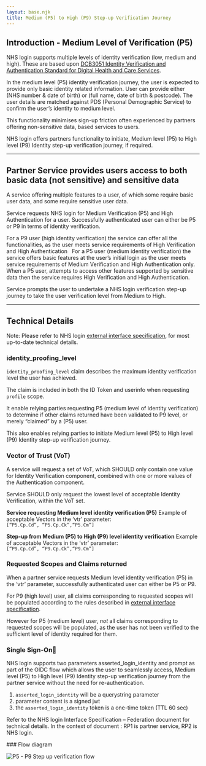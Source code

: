 ```yaml
---
layout: base.njk
title: Medium (P5) to High (P9) Step-up Verification Journey 
---
```


## Introduction - Medium Level of Verification (P5)

NHS login supports multiple levels of identity verification (low, medium and high).
These are based upon [DCB3051 Identity Verification and Authentication Standard for Digital Health and Care Services](http://digital.nhs.uk/isce/publication/dcb3051).

In the medium level (P5) identity verification journey, the user is expected to provide only basic identity related information. User can provide either (NHS number & date of birth) or (full name, date of birth & postcode). The user details are matched against PDS (Personal Demographic Service) to confirm the user’s identity to medium level. 

This functionality minimises sign-up friction often experienced by partners offering non-sensitive data, based services to users. 

NHS login offers partners functionality to initiate, Medium level (P5) to High level (P9) Identity step-up verification journey, if required.

---

## Partner Service provides users access to both basic data (not sensitive) and sensitive data

A service offering multiple features to a user, of which some require basic user data, and some require sensitive user data.

Service requests NHS login for Medium Verification (P5) and High Authentication for a user. Successfully authenticated user can  either be P5 or P9 in terms of identity verification. 

For a P9 user (high identity verification) the service can offer all the functionalities, as the user meets service requirements of High Verification and High Authentication 
 
For a P5 user (medium identity verification) the service offers basic features at the user’s initial login as the user meets service requirements of Medium Verification and High Authentication only. 
 
When a P5 user, attempts to access other features supported by sensitive data then the service requires High Verification and High Authentication.

Service prompts the user to undertake a NHS login verification step-up journey to take the user verification level from Medium to High.

---
## Technical Details 

Note: Please refer to NHS login [external interface specification](https://nhsconnect.github.io/nhslogin/interface-spec-doc/), for most up-to-date technical details.

### identity_proofing_level

`identity_proofing_level` claim describes the maximum identity verification level the user has achieved. 

The claim is included in both the ID Token and userinfo when requesting `profile` scope.

It enable relying parties requesting P5 (medium level of identity verification) to determine if other claims returned have been validated to P9 level, or merely “claimed” by a (P5) user. 

This also enables relying parties to initiate Medium level (P5) to High level (P9) Identity step-up verification journey. 

### Vector of Trust (VoT)

A service will request a set of VoT, which SHOULD only contain one value for Identity Verification component, combined with one or more values of the Authentication component.

Service SHOULD only request the lowest level of acceptable Identity Verification, within the VoT set.

**Service requesting Medium level identity verification (P5)**
Example of acceptable Vectors in the ‘vtr’ parameter:  
`[“P5.Cp.Cd”, “P5.Cp.Ck”,“P5.Cm”]`

**Step-up from Medium (P5) to High (P9) level  identity verification**
Example of acceptable Vectors in the ‘vtr’ parameter:  
`[“P9.Cp.Cd”, “P9.Cp.Ck”,“P9.Cm”]`

### Requested Scopes and Claims returned

When a partner service requests Medium level identity verification (P5) in the ‘vtr’ parameter, successfully authenticated user can either be P5 or P9. 

For P9 (high level) user, all claims corresponding to requested scopes will be populated according to the rules described in [external interface specification](https://nhsconnect.github.io/nhslogin/interface-spec-doc/). 

However for P5 (medium level) user, *not* all claims corresponding to requested scopes will be populated, as the user has not been verified to the sufficient level of identity required for them.

### Single Sign-On

NHS login supports two parameters asserted_login_identity and prompt as part of the OIDC flow which allows the user to seamlessly access, Medium level (P5) to High level (P9) Identity step-up verification journey from the partner service without the need for re-authentication. 

1. `asserted_login_identity` will be a querystring parameter 
2. parameter content is a signed jwt
3. the `asserted_login_identity` token is a one-time token (TTL 60 sec)

Refer to the NHS login Interface Specification – Federation document for technical details. In the context of document : RP1 is partner service, RP2 is NHS login.

### Flow diagram

![P5 - P9 Step up verification flow](https://github.com/nhsconnect/nhslogin/raw/files-into-markdown/src/images/P5-P9Step-upflow.png "P5 - P9 Step up verification flow")

